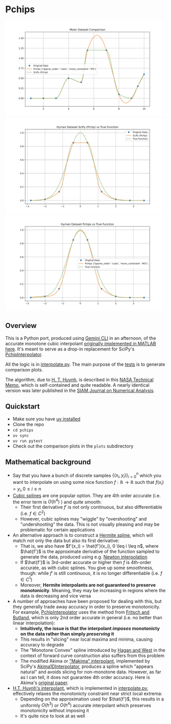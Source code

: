 # Pchips

![Moler data comparison](assets/Moler_data_pchip_vs_pchips.png)
![Hyman data: Pchip vs True](assets/Hyman_scipy_pchip_vs_true.png)
![Hyman data: Pchips vs True](assets/Hyman_pchips_vs_true.png)

## Overview

This is a Python port, produced using [Gemini CLI](https://github.com/google-gemini/gemini-cli) in an afternoon, of the accurate monotone cubic interpolant [originally implemented in MATLAB here](https://github.com/vglazer/USRA/tree/master/interpolation). It's meant to serve as a drop-in replacement for SciPy's [PchipInterpolator](https://docs.scipy.org/doc/scipy/reference/generated/scipy.interpolate.PchipInterpolator.html).

All the logic is in [interpolate.py](src/pchips/interpolate.py). The main purpose of the [tests](tests) is to generate comparison plots.

The algorithm, due to [H. T. Huynh](https://scholar.google.com/citations?user=ZXhGCtwAAAAJ&hl=en), is described in this [NASA Technical Memo](https://ntrs.nasa.gov/citations/19910011517), which is self-contained and quite readable. A nearly identical version was later published in the [SIAM Journal on Numerical Analysis](https://epubs.siam.org/doi/10.1137/0730004).

## Quickstart

- Make sure you have [uv installed](https://docs.astral.sh/uv/getting-started/installation/)
- Clone the repo
- `cd pchips`
- `uv sync`
- `uv run pytest`
- Check out the comparison plots in the `plots` subdirectory

## Mathematical background

- Say that you have a bunch of discrete samples $\{(x_i, y_i)\}_{i = 0}^{n}$ which you want to interpolate on using some nice function $f: \mathbb{R} \rightarrow \mathbb{R}$ such that $f(x_i) = y_i, 0 \leq i \leq n$
- [Cubic splines](https://en.wikiversity.org/wiki/Cubic_Spline_Interpolation) are one popular option. They are 4th order accurate (i.e. the error term is $O(h^4)$ ) and quite smooth:
  - Their first derivative $f'$ is not only continuous, but also differentiable (i.e. $f \in C^2$)
  - However, cubic splines may "wiggle" by "overshooting" and "undershooting" the data. This is not visually pleasing and may be problematic for certain applications
- An alternative approach is to construct a [Hermite spline](https://en.wikipedia.org/wiki/Cubic_Hermite_spline), which will match not only the data but also its first derivative:
  - That is, we also have $f'(x_i) = \hat{f'}(x_i), 0 \leq i \leq n$, where $\hat{f'}$ is the approximate derivative of the function sampled to generate the data, produced using e.g. [Newton interpolation](https://en.wikipedia.org/wiki/Polynomial_interpolation#Newton_Interpolation)
  - If $\hat{f'}$ is 3rd-order accurate or higher then $f$ is 4th-order accurate, as with cubic splines. You give up some smoothness, though: while $f'$ is still continuous, it is no longer differentiable (i.e. $f \in C^1$)
  - Moreover, **Hermite interpolants are not guaranteed to preserve monotonicity**. Meaning, they may be increasing in regions where the data is decreasing and vice versa
- A number of approaches have been proposed for dealing with this, but they generally trade away accuracy in order to preserve monotonicity. For example, [PchipInterpolator](https://docs.scipy.org/doc/scipy/reference/generated/scipy.interpolate.PchipInterpolator.html) uses the method from [Fritsch and Butland](https://epubs.siam.org/doi/10.1137/0905021), which is only 2nd order accurate in general (i.e. no better than linear interpolation):
  - **Intuitively, the issue is that the interpolant _imposes_ monotonicty on the data rather than simply _preserving_ it**
  - This results in "slicing" near local maxima and minima, causing accuracy to degrade
  - The "Monotone Convex" spline introduced by [Hagan and West](https://www.deriscope.com/docs/Hagan_West_curves_AMF.pdf) in the context of forward curve construction also suffers from this problem
  - The modified Akima or ["Makima" interpolant](https://blogs.mathworks.com/cleve/2019/04/29/makima-piecewise-cubic-interpolation/), implemented by SciPy's [Akima1DInterpolator](https://docs.scipy.org/doc/scipy/reference/generated/scipy.interpolate.Akima1DInterpolator.html#scipy.interpolate.Akima1DInterpolator), produces a spline which "appears natural" and avoids slicing for non-monotone data. However, as far as I can tell, it does not guarantee 4th order accuracy. Here is Akima's [original paper](https://dl.acm.org/doi/pdf/10.1145/321607.321609).
- [H.T. Huynh's interpolant](https://ntrs.nasa.gov/api/citations/19910011517/downloads/19910011517.pdf), which is implemented in [interpolate.py](src/pchips/interpolate.py), effectively relaxes the monotonicty constraint near strict local extrema:
  - Depending on the approximation used for $\hat{f'}$, this results in a uniformly $O(h^3)$ or $O(h^4)$ accurate interpolant which preserves monotonicity without imposing it
  - It's quite nice to look at as well
